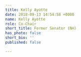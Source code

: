 ```yaml
---
title: Kelly Ayotte
date: 2018-09-13 14:54:58 +0000
name: Kelly Ayotte
role: Co-Chair
short_title: Former Senator (NH)
has_photo: false
short_bio: ''
published: false

---
```

